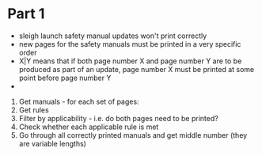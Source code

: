 # Part 1

- sleigh launch safety manual updates won't print correctly
- new pages for the safety manuals must be printed in a very specific order
- X|Y means that if both page number X and page number Y are to be produced as part of an update, page number X must be printed at some point before page number Y
- 

1. Get manuals - for each set of pages:
  1. Get rules
  1. Filter by applicability - i.e. do both pages need to be printed?
  1. Check whether each applicable rule is met
1. Go through all correctly printed manuals and get middle number (they are variable lengths)
